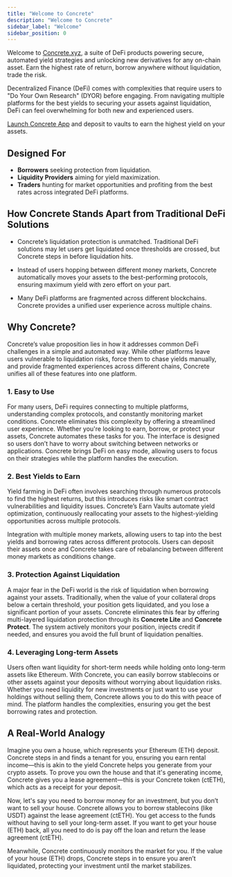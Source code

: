 ```yaml
---
title: "Welcome to Concrete"
description: "Welcome to Concrete"
sidebar_label: "Welcome"
sidebar_position: 0
---
```


Welcome to [Concrete.xyz](https://www.concrete.xyz), a suite of DeFi products powering secure, automated yield strategies and unlocking new derivatives for any on-chain asset. Earn the highest rate of return, borrow anywhere without liquidation, trade the risk.

Decentralized Finance (DeFi) comes with complexities that require users to "Do Your Own Research" (DYOR) before engaging. From navigating multiple platforms for the best yields to securing your assets against liquidation, DeFi can feel overwhelming for both new and experienced users.

[Launch Concrete App](https://app.concrete.xyz/earn) and deposit to vaults to earn the highest yield on your assets.

## Designed For

* **Borrowers** seeking protection from liquidation.
* **Liquidity Providers** aiming for yield maximization.
* **Traders** hunting for market opportunities and profiting from the best rates across integrated DeFi platforms.

## How Concrete Stands Apart from Traditional DeFi Solutions

* Concrete’s liquidation protection is unmatched. Traditional DeFi solutions may let users get liquidated once thresholds are crossed, but Concrete steps in before liquidation hits.

* Instead of users hopping between different money markets, Concrete automatically moves your assets to the best-performing protocols, ensuring maximum yield with zero effort on your part.

* Many DeFi platforms are fragmented across different blockchains. Concrete provides a unified user experience across multiple chains.

## Why Concrete?

Concrete’s value proposition lies in how it addresses common DeFi challenges in a simple and automated way. While other platforms leave users vulnerable to liquidation risks, force them to chase yields manually, and provide fragmented experiences across different chains, Concrete unifies all of these features into one platform.

### 1. Easy to Use
For many users, DeFi requires connecting to multiple platforms, understanding complex protocols, and constantly monitoring market conditions. Concrete eliminates this complexity by offering a streamlined user experience. Whether you're looking to earn, borrow, or protect your assets, Concrete automates these tasks for you. The interface is designed so users don’t have to worry about switching between networks or applications. Concrete brings DeFi on easy mode, allowing users to focus on their strategies while the platform handles the execution.

### 2. Best Yields to Earn
Yield farming in DeFi often involves searching through numerous protocols to find the highest returns, but this introduces risks like smart contract vulnerabilities and liquidity issues. Concrete’s Earn Vaults automate yield optimization, continuously reallocating your assets to the highest-yielding opportunities across multiple protocols.

Integration with multiple money markets, allowing users to tap into the best yields and borrowing rates across different protocols. Users can deposit their assets once and Concrete takes care of rebalancing between different money markets as conditions change.

### 3. Protection Against Liquidation
A major fear in the DeFi world is the risk of liquidation when borrowing against your assets. Traditionally, when the value of your collateral drops below a certain threshold, your position gets liquidated, and you lose a significant portion of your assets. Concrete eliminates this fear by offering multi-layered liquidation protection through its **Concrete Lite** and **Concrete Protect**. The system actively monitors your position, injects credit if needed, and ensures you avoid the full brunt of liquidation penalties.

### 4. Leveraging Long-term Assets
Users often want liquidity for short-term needs while holding onto long-term assets like Ethereum. With Concrete, you can easily borrow stablecoins or other assets against your deposits without worrying about liquidation risks. Whether you need liquidity for new investments or just want to use your holdings without selling them, Concrete allows you to do this with peace of mind. The platform handles the complexities, ensuring you get the best borrowing rates and protection.

## A Real-World Analogy

Imagine you own a house, which represents your Ethereum (ETH) deposit. Concrete steps in and finds a tenant for you, ensuring you earn rental income—this is akin to the yield Concrete helps you generate from your crypto assets. To prove you own the house and that it's generating income, Concrete gives you a lease agreement—this is your Concrete token (ctETH), which acts as a receipt for your deposit.

Now, let's say you need to borrow money for an investment, but you don’t want to sell your house. Concrete allows you to borrow stablecoins (like USDT) against the lease agreement (ctETH). You get access to the funds without having to sell your long-term asset. If you want to get your house (ETH) back, all you need to do is pay off the loan and return the lease agreement (ctETH).

Meanwhile, Concrete continuously monitors the market for you. If the value of your house (ETH) drops, Concrete steps in to ensure you aren’t liquidated, protecting your investment until the market stabilizes.
